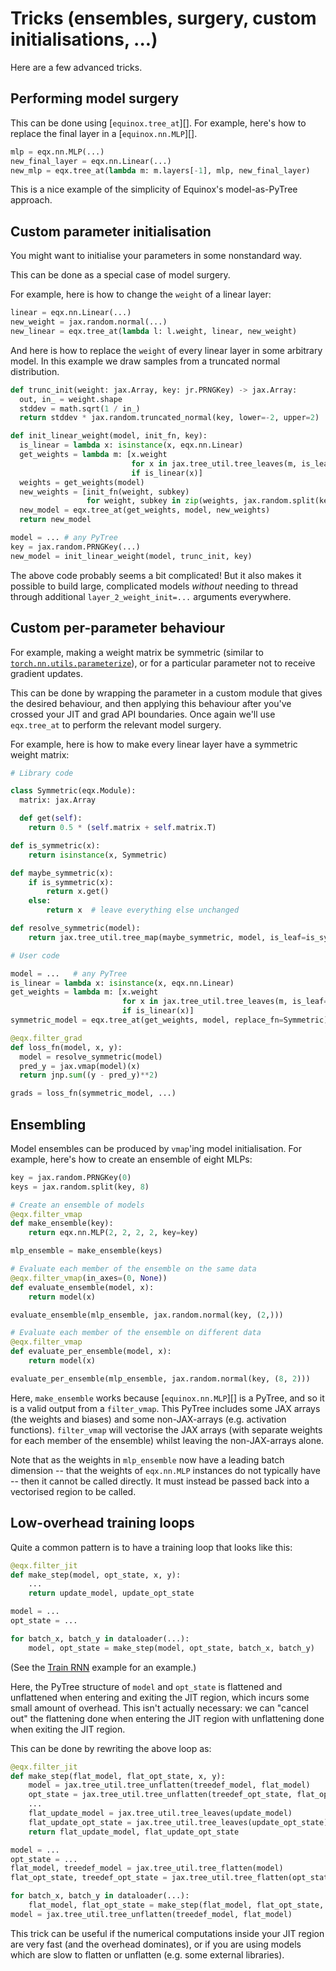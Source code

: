 # Tricks (ensembles, surgery, custom initialisations, ...)

Here are a few advanced tricks.

## Performing model surgery

This can be done using [`equinox.tree_at`][]. For example, here's how to replace the final layer in a [`equinox.nn.MLP`][].

```python
mlp = eqx.nn.MLP(...)
new_final_layer = eqx.nn.Linear(...)
new_mlp = eqx.tree_at(lambda m: m.layers[-1], mlp, new_final_layer)
```

This is a nice example of the simplicity of Equinox's model-as-PyTree approach.

## Custom parameter initialisation

You might want to initialise your parameters in some nonstandard way.

This can be done as a special case of model surgery.

For example, here is how to change the `weight` of a linear layer:
```python
linear = eqx.nn.Linear(...)
new_weight = jax.random.normal(...)
new_linear = eqx.tree_at(lambda l: l.weight, linear, new_weight)
```

And here is how to replace the `weight` of every linear layer in some arbitrary model. In this example we draw samples from a truncated normal distribution.
```python
def trunc_init(weight: jax.Array, key: jr.PRNGKey) -> jax.Array:
  out, in_ = weight.shape
  stddev = math.sqrt(1 / in_)
  return stddev * jax.random.truncated_normal(key, lower=-2, upper=2)

def init_linear_weight(model, init_fn, key):
  is_linear = lambda x: isinstance(x, eqx.nn.Linear)
  get_weights = lambda m: [x.weight
                           for x in jax.tree_util.tree_leaves(m, is_leaf=is_linear)
                           if is_linear(x)]
  weights = get_weights(model)
  new_weights = [init_fn(weight, subkey)
                 for weight, subkey in zip(weights, jax.random.split(key, len(weights)))]
  new_model = eqx.tree_at(get_weights, model, new_weights)
  return new_model

model = ... # any PyTree
key = jax.random.PRNGKey(...)
new_model = init_linear_weight(model, trunc_init, key)
```

The above code probably seems a bit complicated! But it also makes it possible to build large, complicated models *without* needing to thread through additional `layer_2_weight_init=...` arguments everywhere.

## Custom per-parameter behaviour

For example, making a weight matrix be symmetric (similar to [`torch.nn.utils.parameterize`](https://pytorch.org/tutorials/intermediate/parametrizations.html)), or for a particular parameter not to receive gradient updates.

This can be done by wrapping the parameter in a custom module that gives the desired behaviour, and then applying this behaviour after you've crossed your JIT and grad API boundaries. Once again we'll use `eqx.tree_at` to perform the relevant model surgery.

For example, here is how to make every linear layer have a symmetric weight matrix:
```python
# Library code

class Symmetric(eqx.Module):
  matrix: jax.Array

  def get(self):
    return 0.5 * (self.matrix + self.matrix.T)

def is_symmetric(x):
    return isinstance(x, Symmetric)

def maybe_symmetric(x):
    if is_symmetric(x):
        return x.get()
    else:
        return x  # leave everything else unchanged

def resolve_symmetric(model):
    return jax.tree_util.tree_map(maybe_symmetric, model, is_leaf=is_symmetric)

# User code

model = ...   # any PyTree
is_linear = lambda x: isinstance(x, eqx.nn.Linear)
get_weights = lambda m: [x.weight
                         for x in jax.tree_util.tree_leaves(m, is_leaf=is_linear)
                         if is_linear(x)]
symmetric_model = eqx.tree_at(get_weights, model, replace_fn=Symmetric)

@eqx.filter_grad
def loss_fn(model, x, y):
  model = resolve_symmetric(model)
  pred_y = jax.vmap(model)(x)
  return jnp.sum((y - pred_y)**2)

grads = loss_fn(symmetric_model, ...)
```

## Ensembling

Model ensembles can be produced by `vmap`'ing model initialisation. For example, here's how to create an ensemble of eight MLPs:

```python
key = jax.random.PRNGKey(0)
keys = jax.random.split(key, 8)

# Create an ensemble of models
@eqx.filter_vmap
def make_ensemble(key):
    return eqx.nn.MLP(2, 2, 2, 2, key=key)

mlp_ensemble = make_ensemble(keys)

# Evaluate each member of the ensemble on the same data
@eqx.filter_vmap(in_axes=(0, None))
def evaluate_ensemble(model, x):
    return model(x)

evaluate_ensemble(mlp_ensemble, jax.random.normal(key, (2,)))

# Evaluate each member of the ensemble on different data
@eqx.filter_vmap
def evaluate_per_ensemble(model, x):
    return model(x)

evaluate_per_ensemble(mlp_ensemble, jax.random.normal(key, (8, 2)))
```

Here, `make_ensemble` works because [`equinox.nn.MLP`][] is a PyTree, and so it is a valid output from a `filter_vmap`. This PyTree includes some JAX arrays (the weights and biases) and some non-JAX-arrays (e.g. activation functions). `filter_vmap` will vectorise the JAX arrays (with separate weights for each member of the ensemble) whilst leaving the non-JAX-arrays alone.

Note that as the weights in `mlp_ensemble` now have a leading batch dimension -- that the weights of `eqx.nn.MLP` instances do not typically have -- then it cannot be called directly. It must instead be passed back into a vectorised region to be called.

## Low-overhead training loops

Quite a common pattern is to have a training loop that looks like this:
```python
@eqx.filter_jit
def make_step(model, opt_state, x, y):
    ...
    return update_model, update_opt_state

model = ...
opt_state = ...

for batch_x, batch_y in dataloader(...):
    model, opt_state = make_step(model, opt_state, batch_x, batch_y)
```

(See the [Train RNN](https://docs.kidger.site/equinox/examples/train_rnn/) example for an example.)

Here, the PyTree structure of `model` and `opt_state` is flattened and unflattened when entering and exiting the JIT region, which incurs some small amount of overhead. This isn't actually necessary: we can "cancel out" the flattening done when entering the JIT region with unflattening done when exiting the JIT region.

This can be done by rewriting the above loop as:
```python
@eqx.filter_jit
def make_step(flat_model, flat_opt_state, x, y):
    model = jax.tree_util.tree_unflatten(treedef_model, flat_model)
    opt_state = jax.tree_util.tree_unflatten(treedef_opt_state, flat_opt_state)
    ...
    flat_update_model = jax.tree_util.tree_leaves(update_model)
    flat_update_opt_state = jax.tree_util.tree_leaves(update_opt_state)
    return flat_update_model, flat_update_opt_state

model = ...
opt_state = ...
flat_model, treedef_model = jax.tree_util.tree_flatten(model)
flat_opt_state, treedef_opt_state = jax.tree_util.tree_flatten(opt_state)

for batch_x, batch_y in dataloader(...):
    flat_model, flat_opt_state = make_step(flat_model, flat_opt_state, batch_x, batch_y)
model = jax.tree_util.tree_unflatten(treedef_model, flat_model)
```

This trick can be useful if the numerical computations inside your JIT region are very fast (and the overhead dominates), or if you are using models which are slow to flatten or unflatten (e.g. some external libraries).

